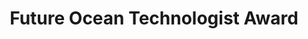 ---
layout: post
year: 2019
inline: true
title: Future Ocean Technologist Award
where: Fully sponsored visit to Antarctic Sejong science station, Minister (Ministry of Ocean and Fisheries in Korea)
---